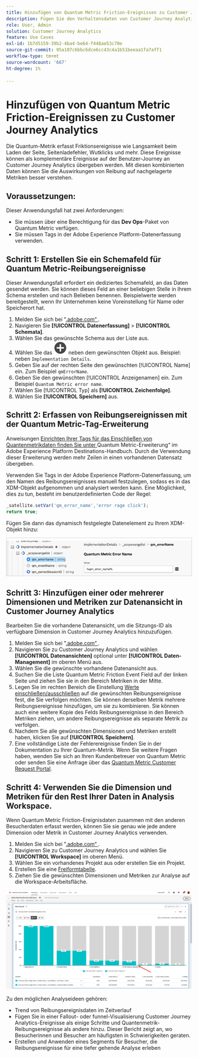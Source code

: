 ```yaml
---
title: Hinzufügen von Quantum Metric Friction-Ereignissen zu Customer Journey Analytics
description: Fügen Sie den Verhaltensdaten von Customer Journey Analytics erfasste Friktionsereignisse der Quantum-Metrik hinzu, um den Einblicken in CJA Tiefe zu verleihen.
role: User, Admin
solution: Customer Journey Analytics
feature: Use Cases
exl-id: 1b7d5159-39b2-4ba4-be64-f448ae53c70e
source-git-commit: 95a107c6bbc6dce6cc43c4a1b51beeaa1fa7aff1
workflow-type: tm+mt
source-wordcount: '667'
ht-degree: 1%

---
```


# Hinzufügen von Quantum Metric Friction-Ereignissen zu Customer Journey Analytics

Die Quantum-Metrik erfasst Friktionsereignisse wie Langsamkeit beim Laden der Seite, Seitenladefehler, Wutklicks und mehr. Diese Ereignisse können als komplementäre Ereignisse auf der Benutzer-Journey an Customer Journey Analytics übergeben werden. Mit diesen kombinierten Daten können Sie die Auswirkungen von Reibung auf nachgelagerte Metriken besser verstehen.

## Voraussetzungen:

Dieser Anwendungsfall hat zwei Anforderungen:

* Sie müssen über eine Berechtigung für das **Dev Ops**-Paket von Quantum Metric verfügen.
* Sie müssen Tags in der Adobe Experience Platform-Datenerfassung verwenden.

## Schritt 1: Erstellen Sie ein Schemafeld für Quantum Metric-Reibungsereignisse

Dieser Anwendungsfall erfordert ein dediziertes Schemafeld, an das Daten gesendet werden. Sie können dieses Feld an einer beliebigen Stelle in Ihrem Schema erstellen und nach Belieben benennen. Beispielwerte werden bereitgestellt, wenn Ihr Unternehmen keine Voreinstellung für Name oder Speicherort hat.

1. Melden Sie sich bei &quot;[.adobe.com“ &#x200B;](https://experience.adobe.com).
1. Navigieren Sie **[!UICONTROL Datenerfassung]** > **[!UICONTROL Schemata]**.
1. Wählen Sie das gewünschte Schema aus der Liste aus.
1. Wählen Sie das ![Feldsymbol hinzufügen](/help/assets/icons/AddCircle.svg) neben dem gewünschten Objekt aus. Beispiel: neben `Implementation Details`.
1. Geben Sie auf der rechten Seite den gewünschten [!UICONTROL Name] ein. Zum Beispiel `qmErrorName`.
1. Geben Sie den gewünschten [!UICONTROL Anzeigenamen] ein. Zum Beispiel `Quantum Metric error name`.
1. Wählen Sie [!UICONTROL Typ] als **[!UICONTROL Zeichenfolge]**.
1. Wählen Sie **[!UICONTROL Speichern]** aus.

## Schritt 2: Erfassen von Reibungsereignissen mit der Quantum Metric-Tag-Erweiterung

Anweisungen [&#x200B; Einrichten Ihrer Tags für das Einschließen von Quantenmetrikdaten finden Sie unter &#x200B;](https://experienceleague.adobe.com/de/docs/experience-platform/destinations/catalog/analytics/quantum-metric)Quantum Metric-Erweiterung“ im Adobe Experience Platform Destinations-Handbuch. Durch die Verwendung dieser Erweiterung werden mehr Zeilen in einen vorhandenen Datensatz übergeben.

Verwenden Sie Tags in der Adobe Experience Platform-Datenerfassung, um den Namen des Reibungsereignisses manuell festzulegen, sodass es in das XDM-Objekt aufgenommen und analysiert werden kann. Eine Möglichkeit, dies zu tun, besteht im benutzerdefinierten Code der Regel:

```js
_satellite.setVar('qm_error_name','error rage click');
return true;
```

Fügen Sie dann das dynamisch festgelegte Datenelement zu Ihrem XDM-Objekt hinzu:

![Screenshot mit dem Quantenmetrik-Fehlernamen](assets/error-name.png)

## Schritt 3: Hinzufügen einer oder mehrerer Dimensionen und Metriken zur Datenansicht in Customer Journey Analytics

Bearbeiten Sie die vorhandene Datenansicht, um die Sitzungs-ID als verfügbare Dimension in Customer Journey Analytics hinzuzufügen.

1. Melden Sie sich bei &quot;[.adobe.com“ &#x200B;](https://experience.adobe.com).
1. Navigieren Sie zu Customer Journey Analytics und wählen **[!UICONTROL Datenansichten]** optional unter **[!UICONTROL Daten-Management]** im oberen Menü aus.
1. Wählen Sie die gewünschte vorhandene Datenansicht aus.
1. Suchen Sie die Liste Quantum Metric Friction Event Field auf der linken Seite und ziehen Sie sie in den Bereich Metriken in der Mitte.
1. Legen Sie im rechten Bereich die Einstellung [Werte einschließen/ausschließen](/help/data-views/component-settings/include-exclude-values.md) auf die gewünschten Reibungsereignisse fest, die Sie verfolgen möchten. Sie können derselben Metrik mehrere Reibungsereignisse hinzufügen, um sie zu kombinieren. Sie können auch eine weitere Kopie des Felds Reibungsereignisse in den Bereich Metriken ziehen, um andere Reibungsereignisse als separate Metrik zu verfolgen.
1. Nachdem Sie alle gewünschten Dimensionen und Metriken erstellt haben, klicken Sie auf **[!UICONTROL Speichern]**.
1. Eine vollständige Liste der Fehlerereignisse finden Sie in der Dokumentation zu Ihrer Quantum-Metrik. Wenn Sie weitere Fragen haben, wenden Sie sich an Ihren Kundenbetreuer von Quantum Metric oder senden Sie eine Anfrage über das [Quantum Metric Customer Request Portal](https://community.quantummetric.com/s/public-support-page).

## Schritt 4: Verwenden Sie die Dimension und Metriken für den Rest Ihrer Daten in Analysis Workspace.

Wenn Quantum Metric Friction-Ereignisdaten zusammen mit den anderen Besucherdaten erfasst werden, können Sie sie genau wie jede andere Dimension oder Metrik in Customer Journey Analytics verwenden.

1. Melden Sie sich bei &quot;[.adobe.com“ &#x200B;](https://experience.adobe.com).
1. Navigieren Sie zu Customer Journey Analytics und wählen Sie **[!UICONTROL Workspace]** im oberen Menü.
1. Wählen Sie ein vorhandenes Projekt aus oder erstellen Sie ein Projekt.
1. Erstellen Sie eine [Freiformtabelle](/help/analysis-workspace/visualizations/freeform-table/freeform-table.md).
1. Ziehen Sie die gewünschten Dimensionen und Metriken zur Analyse auf die Workspace-Arbeitsfläche.

![Reibungsdiagramm](assets/friction-graph.png)

Zu den möglichen Analyseideen gehören:

* Trend von Reibungsereignisdaten im Zeitverlauf
* Fügen Sie in einer Fallout- oder funnel-Visualisierung Customer Journey Analytics-Ereignisse als einige Schritte und Quantenmetrik-Reibungsereignisse als andere hinzu. Dieser Bericht zeigt an, wo Besucherinnen und Besucher am häufigsten in Schwierigkeiten geraten.
* Erstellen und Anwenden eines Segments für Besucher, die Reibungsereignisse für eine tiefer gehende Analyse erleben
